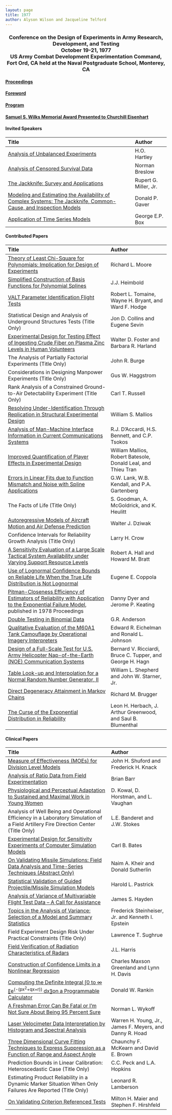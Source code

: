 ```yaml
---
layout: page
title: 1977
author: Alyson Wilson and Jacqueline Telford
---
```

<div align="center"><h3>Conference on the Design of Experiments in Army Research, Development, and Testing<br>
October 19-21, 1977<br>
US Army Combat Development Experimentation Command, Fort Ord, CA held at the Naval Postgraduate School, Monterey, CA</h3></div>


#### [Proceedings](https://alysongwilson.github.io/ACAS/DOE3/DOE23.pdf#page=1)

#### [Foreword](https://alysongwilson.github.io/ACAS/DOE3/DOE23.pdf#page=3)

#### [Program](https://alysongwilson.github.io/ACAS/DOE3/DOE23.pdf#page=10)

#### [Samuel S. Wilks Memorial Award Presented to Churchill Eisenhart](https://alysongwilson.github.io/ACAS/DOE3/DOE23.pdf#page=238)


#### Invited Speakers

| Title | Author |
| :--- | :--- |
| [Analysis of Unbalanced Experiments](https://alysongwilson.github.io/ACAS/DOE3/DOE23.pdf#page=22) | H.O. Hartley |
| [Analysis of Censored Survival Data](https://alysongwilson.github.io/ACAS/DOE3/DOE23.pdf#page=358) | Norman Breslow |
| [The Jackknife: Survey and Applications](https://alysongwilson.github.io/ACAS/DOE3/DOE23.pdf#page=383) | Rupert G. Miller, Jr. |
| [Modeling and Estimating the Availability of Complex Systems: The Jackknife, Common-Cause, and Inspection Models](https://alysongwilson.github.io/ACAS/DOE3/DOE23.pdf#page=404) | Donald P. Gaver |
| [Application of Time Series Models](https://alysongwilson.github.io/ACAS/DOE3/DOE23.pdf#page=481) | George E.P. Box |


#### Contributed Papers

| Title | Author |
| :--- | :--- |
| [Theory of Least Chi-Square for Polynomials: Implication for Design of Experiments](https://alysongwilson.github.io/ACAS/DOE3/DOE23.pdf#page=72) | Richard L. Moore |
| [Simplified Construction of Basis Functions for Polynomial Splines](https://alysongwilson.github.io/ACAS/DOE3/DOE23.pdf#page=88) | J.J. Heimbold |
| [VALT Parameter Identification Flight Tests](https://alysongwilson.github.io/ACAS/DOE3/DOE23.pdf#page=92) | Robert L. Tomaine, Wayne H. Bryant, and Ward F. Hodge |
| Statistical Design and Analysis of Underground Structures Tests (Title Only) | Jon D. Collins and Eugene Sevin |
| [Experimental Design for Testing Effect of Ingesting Crude Fiber on Plasma Zinc Levels in Human Volunteers](https://alysongwilson.github.io/ACAS/DOE3/DOE23.pdf#page=147) | Walter D. Foster and Barbara R. Harland |
| The Analysis of Partially Factorial Experiments (Title Only) | John R. Burge |
| Considerations in Designing Manpower Experiments (Title Only) | Gus W. Haggstrom |
| Rank Analysis of a Constrained Ground-to-Air Detectability Experiment (Title Only) | Carl T. Russell |
| [Resolving Under-Identification Through Replication in Structural Experimental Design](https://alysongwilson.github.io/ACAS/DOE3/DOE23.pdf#page=230) | William S. Mallios |
| [Analysis of Man-Machine Interface Information in Current Communications Systems](https://alysongwilson.github.io/ACAS/DOE3/DOE23.pdf#page=260) | R.J. D’Accardi, H.S. Bennett, and C.P. Tsokos |
| [Improved Quantification of Player Effects in Experimental Design](https://alysongwilson.github.io/ACAS/DOE3/DOE23.pdf#page=276) | William Mallios, Robert Batesole, Donald Leal, and Thieu Tran |
| [Errors in Linear Fits due to Function Mismatch and Noise with Spline Applications](https://alysongwilson.github.io/ACAS/DOE3/DOE23.pdf#page=286) | G.W. Lank, W.B. Kendall, and P.A. Gartenberg |
| The Facts of Life (Title Only) | S. Goodman, A. McGoldrick, and K. Heulitt |
| [Autoregressive Models of Aircraft Motion and Air Defense Prediction](https://alysongwilson.github.io/ACAS/DOE3/DOE23.pdf#page=300) | Walter J. Dziwak |
| Confidence Intervals for Reliability Growth Analysis (Title Only) | Larry H. Crow |
| [A Sensitivity Evaluation of a Large Scale Tactical System Availability under Varying Support Resource Levels](https://alysongwilson.github.io/ACAS/DOE3/DOE23.pdf#page=326) | Robert A. Hall and Howard M. Bratt |
| [Use of Lognormal Confidence Bounds on Reliable Life When the True Life Distribution is Not Lognormal](https://alysongwilson.github.io/ACAS/DOE3/DOE23.pdf#page=339) | Eugene E. Coppola |
| [Pitman-Closeness Efficiency of Estimators of Reliability with Application to the Exponential Failure Model](https://alysongwilson.github.io/ACAS/DOE3/DOE24.pdf#page=402), published in 1978 Proceedings | Danny Dyer and Jerome P. Keating |
| [Double Testing in Binomial Data](https://alysongwilson.github.io/ACAS/DOE3/DOE23.pdf#page=355) | G.R. Anderson |
| [Qualitative Evaluation of the M60A1 Tank Camouflage by Operational Imagery Interpreters](https://alysongwilson.github.io/ACAS/DOE3/DOE23.pdf#page=428) | Edward R. Eichelman and Ronald L. Johnson |
| [Design of a Full-Scale Test for U.S. Army Helicopter Nap-of-the-Earth (NOE) Communication Systems](https://alysongwilson.github.io/ACAS/DOE3/DOE23.pdf#page=437) | Bernard V. Ricciardi, Bruce C. Tupper, and George H. Hagn |
| [Table Look-up and Interpolation for a Normal Random Number Generator, II](https://alysongwilson.github.io/ACAS/DOE3/DOE23.pdf#page=449) | William L. Shepherd and John W. Starner, Jr. |
| [Direct Degeneracy Attainment in Markov Chains](https://alysongwilson.github.io/ACAS/DOE3/DOE23.pdf#page=462) | Richard M. Brugger |
| [The Curse of the Exponential Distribution in Reliability](https://alysongwilson.github.io/ACAS/DOE3/DOE23.pdf#page=466) | Leon H. Herbach, J. Arthur Greenwood, and Saul B. Blumenthal |


#### Clinical Papers

| Title | Author |
| :--- | :--- |
| [Measure of Effectiveness (MOEs) for Division Level Models](https://alysongwilson.github.io/ACAS/DOE3/DOE23.pdf#page=50) | John H. Shuford and Frederick H. Knack |
| [Analysis of Ratio Data from Field Experimentation](https://alysongwilson.github.io/ACAS/DOE3/DOE23.pdf#page=61) | Brian Barr |
| [Physiological and Perceptual Adaptation to Sustained and Maximal Work in Young Women](https://alysongwilson.github.io/ACAS/DOE3/DOE23.pdf#page=64) | D. Kowal, D. Horstman, and L. Vaughan |
| Analysis of Well Being and Operational Efficiency in a Laboratory Simulation of a Field Artillery Fire Direction Center (Title Only) | L.E. Banderet and J.W. Stokes |
| [Experimental Design for Sensitivity Experiments of Computer Simulation Models](https://alysongwilson.github.io/ACAS/DOE3/DOE23.pdf#page=104) | Carl B. Bates |
| [On Validating Missile Simulations: Field Data Analysis and Time-Series Techniques (Abstract Only)](https://alysongwilson.github.io/ACAS/DOE3/DOE23.pdf#page=112) | Naim A. Kheir and Donald Sutherlin |
| [Statistical Validation of Guided Projectile/Missile Simulation Models](https://alysongwilson.github.io/ACAS/DOE3/DOE23.pdf#page=116) | Harold L. Pastrick |
| [Analysis of Variance of Multivariable Flight Test Data – A Call for Assistance](https://alysongwilson.github.io/ACAS/DOE3/DOE23.pdf#page=126) | James S. Hayden |
| [Topics in the Analysis of Variance: Selection of a Model and Summary Statistics](https://alysongwilson.github.io/ACAS/DOE3/DOE23.pdf#page=136) | Frederick Steinheiser, Jr. and Kenneth I. Epstein |
| Field Experiment Design Risk Under Practical Constraints (Title Only) | Lawrence T. Sughrue |
| [Field Verification of Radiation Characteristics of Radars](https://alysongwilson.github.io/ACAS/DOE3/DOE23.pdf#page=153) | J.L. Harris |
| [Construction of Confidence Limits in a Nonlinear Regression](https://alysongwilson.github.io/ACAS/DOE3/DOE23.pdf#page=167) | Charles Maxson Greenland and Lynn H. Davis |
| [Computing the Definite Integral ∫0 to ∞〖e<sup>(-(px<sup>2</sup>+qx+r))</sup> dx〗on a Programmable Calculator](https://alysongwilson.github.io/ACAS/DOE3/DOE23.pdf#page=181) | Donald W. Rankin |
| [A Freshman Error Can Be Fatal or I’m Not Sure About Being 95 Percent Sure](https://alysongwilson.github.io/ACAS/DOE3/DOE23.pdf#page=193) | Norman L. Wykoff |
| [Laser Velocimeter Data Interpretation by Histogram and Spectral Analysis](https://alysongwilson.github.io/ACAS/DOE3/DOE23.pdf#page=201) | Warren H. Young, Jr., James F. Meyers, and Danny R. Hoad |
| [Three Dimensional Curve Fitting Techniques to Express Suppression as a Function of Range and Aspect Angle](https://alysongwilson.github.io/ACAS/DOE3/DOE23.pdf#page=244) | Chaunchy F. McKearn and David E. Brown |
| Prediction Bounds in Linear Calibration: Heteroscedastic Case (Title Only) | C.C. Peck and L.A. Hopkins |
| Estimating Product Reliability in a Dynamic Marker Situation When Only Failures Are Reported (Title Only) | Leonard R. Lamberson |
| [On Validating Criterion Referenced Tests](https://alysongwilson.github.io/ACAS/DOE3/DOE23.pdf#page=251) | Milton H. Maier and Stephen F. Hirshfeld |
